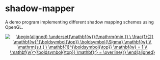# shadow-mapper
A demo program implementing different shadow mapping schemes using OpenGL.

<div style="text-align: center">
<a href="https://www.codecogs.com/eqnedit.php?latex=\begin{aligned}&space;\underset{\mathbf{w}}{\mathrm{min.}}&space;\&space;\frac{1}{2}&space;\mathbf{w}^{\boldsymbol{\top}}&space;\boldsymbol{\Sigma}&space;\mathbf{w}&space;\\&space;\mathrm{s.t.}&space;\&space;\mathbf{1}^{\boldsymbol{\top}}&space;\mathbf{w}&space;=&space;1&space;\\&space;\mathbf{w}^{\boldsymbol{\top}}&space;\mathbf{r}&space;=&space;\overline{r}&space;\end{aligned}" target="_blank"><img src="https://latex.codecogs.com/svg.latex?\begin{aligned}&space;\underset{\mathbf{w}}{\mathrm{min.}}&space;\&space;\frac{1}{2}&space;\mathbf{w}^{\boldsymbol{\top}}&space;\boldsymbol{\Sigma}&space;\mathbf{w}&space;\\&space;\mathrm{s.t.}&space;\&space;\mathbf{1}^{\boldsymbol{\top}}&space;\mathbf{w}&space;=&space;1&space;\\&space;\mathbf{w}^{\boldsymbol{\top}}&space;\mathbf{r}&space;=&space;\overline{r}&space;\end{aligned}" title="\begin{aligned} \underset{\mathbf{w}}{\mathrm{min.}} \ \frac{1}{2} \mathbf{w}^{\boldsymbol{\top}} \boldsymbol{\Sigma} \mathbf{w} \\ \mathrm{s.t.} \ \mathbf{1}^{\boldsymbol{\top}} \mathbf{w} = 1 \\ \mathbf{w}^{\boldsymbol{\top}} \mathbf{r} = \overline{r} \end{aligned}" /></a>
</div>